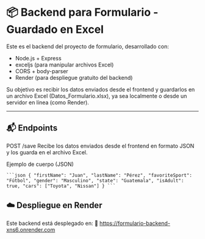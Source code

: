 # 📦 Backend para Formulario - Guardado en Excel

Este es el backend del proyecto de formulario, desarrollado con:

- Node.js + Express
- exceljs (para manipular archivos Excel)
- CORS + body-parser
- Render (para despliegue gratuito del backend)

Su objetivo es recibir los datos enviados desde el frontend y guardarlos en un archivo Excel (Datos_Formulario.xlsx), ya sea localmente o desde un servidor en línea (como Render).

---

## 📬 Endpoints
POST /save
Recibe los datos enviados desde el frontend en formato JSON y los guarda en el archivo Excel.

Ejemplo de cuerpo (JSON)
<pre><code>```json { "firstName": "Juan", "lastName": "Pérez", "favoriteSport": "Fútbol", "gender": "Masculino", "state": "Guatemala", "isAdult": true, "cars": ["Toyota", "Nissan"] } ```</code></pre>
## ☁️ Despliegue en Render
Este backend está desplegado en:
🔗 https://formulario-backend-xns6.onrender.com
